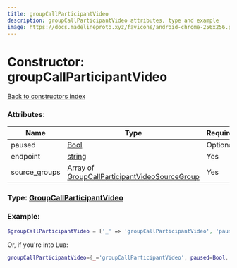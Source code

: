 ```yaml
---
title: groupCallParticipantVideo
description: groupCallParticipantVideo attributes, type and example
image: https://docs.madelineproto.xyz/favicons/android-chrome-256x256.png
---
```

# Constructor: groupCallParticipantVideo  
[Back to constructors index](index.md)



### Attributes:

| Name     |    Type       | Required |
|----------|---------------|----------|
|paused|[Bool](../types/Bool.md) | Optional|
|endpoint|[string](../types/string.md) | Yes|
|source\_groups|Array of [GroupCallParticipantVideoSourceGroup](../types/GroupCallParticipantVideoSourceGroup.md) | Yes|



### Type: [GroupCallParticipantVideo](../types/GroupCallParticipantVideo.md)


### Example:

```php
$groupCallParticipantVideo = ['_' => 'groupCallParticipantVideo', 'paused' => Bool, 'endpoint' => 'string', 'source_groups' => [GroupCallParticipantVideoSourceGroup, GroupCallParticipantVideoSourceGroup]];
```  


Or, if you're into Lua:

```lua
groupCallParticipantVideo={_='groupCallParticipantVideo', paused=Bool, endpoint='string', source_groups={GroupCallParticipantVideoSourceGroup}}

```


